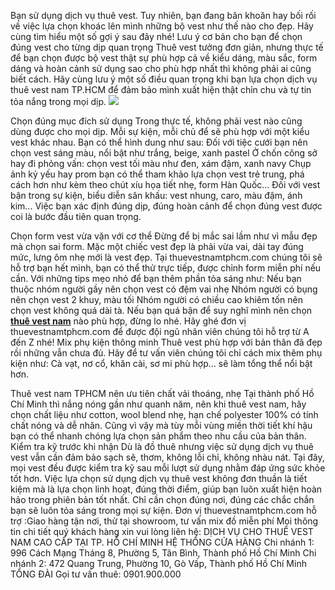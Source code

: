 Bạn sử dụng dịch vụ thuê vest. Tuy nhiên, bạn đang băn khoăn hay bối rối về việc lựa chọn khoác lên mình những bộ vest như thế nào cho đẹp. Hãy cùng tìm hiểu một số gợi ý sau đây nhé!
Lưu ý cơ bản cho bạn để chọn đúng vest cho từng dịp quan trọng
Thuê vest tưởng đơn giản, nhưng thực tế để bạn chọn được bộ vest thật sự phù hợp cả về kiểu dáng, màu sắc, form dáng và hoàn cảnh sử dụng sao cho phù hợp nhất thì không phải ai cũng biết cách.
Hãy cùng lưu ý một số điều quan trọng khi bạn lựa chọn dịch vụ thuê vest nam TP.HCM để đảm bảo mình xuất hiện thật chỉn chu và tự tin tỏa nắng trong mọi dịp.
![](https://g0v.hackmd.io/_uploads/By8ccxXdgg.jpg)

Chọn đúng mục đích sử dụng
Trong thực tế, không phải vest nào cũng dùng được cho mọi dịp. Mỗi sự kiện, mỗi chủ để sẽ phù hợp với một kiểu vest khác nhau. Bạn có thể hình dung như sau:
Đối với tiệc cưới bạn nên chọn vest sáng màu, nổi bật như trắng, beige, xanh pastel 
Ở chốn công sở hay đi phỏng vấn: chọn vest tối màu như đen, xám đậm, xanh navy
Chụp ảnh kỷ yếu hay prom bạn có thể tham khảo lựa chọn vest trẻ trung, phá cách hơn như kèm theo chút xíu họa tiết nhẹ, form Hàn Quốc…
Đối với vest bận trong sự kiện, biểu diễn sân khấu: vest nhung, caro, màu đậm, ánh kim...
Việc bạn xác định đúng dịp, đúng hoàn cảnh để chọn đúng vest được coi là bước đầu tiên quan trọng.

Chọn form vest vừa vặn với cơ thể
Đừng để bị mắc sai lầm như vì mẫu đẹp mà chọn sai form. Mặc một chiếc vest đẹp là phải vừa vai, dài tay đúng mức, lưng ôm nhẹ mới là vest đẹp. Tại thuevestnamtphcm.com chúng tôi sẽ hỗ trợ bạn hết mình,  bạn có thể thử trực tiếp, được chỉnh form miễn phí nếu cần.
Với những tips mẹo nhỏ để bạn thêm phần tỏa sáng như:
Nếu bạn thuộc nhóm người gầy nên chọn vest có đệm vai nhẹ
Nhóm người có bụng nên chọn vest 2 khuy, màu tối
Nhóm người có chiều cao khiêm tốn nên chọn vest không quá dài tà.
Nếu bạn quá bận để suy nghĩ mình nên chọn [**thuê vest nam**](https://thuevestnamtphcm.com/) nào phù hợp, đừng lo nhé. Hãy ghé đơn vị thuevestnamtphcm.com để được đội ngũ nhân viên chúng tôi hỗ trợ từ A đến Z nhé!
Mix phụ kiện thông minh
Thuê vest phù hợp với bản thân đã đẹp rồi những vẫn chưa đủ. Hãy để tư vấn viên chúng tôi chỉ cách mix thêm phụ kiện như: Cà vạt, nơ cổ, khăn cài, sơ mi phù hợp… sẽ làm tổng thể nổi bật hơn.

Thuê vest nam TPHCM nên ưu tiên chất vải thoáng, nhẹ
Tại thành phố Hồ Chí Minh thì nắng nóng gần như quanh năm, nên khi thuê vest nam, hãy chọn chất liệu như cotton, wool blend nhẹ, hạn chế polyester 100% có tính chất nóng và dễ nhăn. Cũng vì vậy mà tùy mỗi vùng miền thời tiết khí hậu bạn có thể nhanh chóng lựa chọn sản phẩm theo nhu cầu của bản thân.
Kiểm tra kỹ trước khi nhận
Dù là đồ thuê nhưng việc sử dụng dịch vụ thuê vest vẫn cần đảm bảo sạch sẽ, thơm, không lỗi chỉ, không nhàu nát. Tại đây, mọi vest đều được kiểm tra kỹ sau mỗi lượt sử dụng nhằm đáp ứng sức khỏe tốt hơn.
Việc lựa chọn sử dụng dịch vụ thuê vest không đơn thuần là tiết kiệm mà là lựa chọn linh hoạt, đúng thời điểm, giúp bạn luôn xuất hiện hoàn hảo trong phiên bản tốt nhất. Chỉ cần chọn đúng nơi, đúng các chắc chắn bạn sẽ luôn tỏa sáng trong mọi sự kiện. Đơn vị thuevestnamtphcm.com hỗ trợ :Giao hàng tận nơi, thử tại showroom, tư vấn mix đồ miễn phí
Mọi thông tin chi tiết quý khách hàng xin vui lòng liên hệ:
DỊCH VỤ CHO THUÊ VEST NAM CAO CẤP TẠI TP. HỒ CHÍ MINH
HỆ THỐNG CỬA HÀNG
Chi nhánh 1: 996 Cách Mạng Tháng 8, Phường 5, Tân Bình, Thành phố Hồ Chí Minh
Chi nhánh 2: 472 Quang Trung, Phường 10, Gò Vấp, Thành phố Hồ Chí Minh
TỔNG ĐÀI
Gọi tư vấn thuê: 0901.900.000



